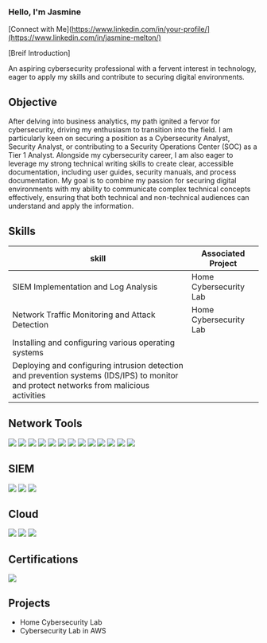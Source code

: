 ### Hello, I'm Jasmine 
[Connect with Me](https://www.linkedin.com/in/your-profile/](https://www.linkedin.com/in/jasmine-melton/)

[Breif Introduction]

An aspiring cybersecurity professional with a fervent interest in technology, eager to apply my skills and contribute to securing digital environments.

## Objective 


After delving into business analytics, my path ignited a fervor for cybersecurity, driving my enthusiasm to transition into the field. I am particularly keen on securing a position as a Cybersecurity Analyst, Security Analyst, or contributing to a Security Operations Center (SOC) as a Tier 1 Analyst. Alongside my cybersecurity career, I am also eager to leverage my strong technical writing skills to create clear, accessible documentation, including user guides, security manuals, and process documentation. My goal is to combine my passion for securing digital environments with my ability to communicate complex technical concepts effectively, ensuring that both technical and non-technical audiences can understand and apply the information.

## Skills 


| skill                                   | Associated Project     |
|-----------------------------------------|------------------------|
|SIEM Implementation and Log Analysis     | Home Cybersecurity Lab                         |
|Network Traffic Monitoring and Attack Detection | Home Cybersecurity Lab                  | 
|Installing and configuring various operating systems |                                    |
|Deploying and configuring intrusion detection and prevention systems (IDS/IPS) to monitor and protect networks from malicious activities |            |
                                                                  




## Network Tools 
<div>
  <img src="https://img.shields.io/badge/-Snort-336791?&style=for-the-badge&logo=snort&logoColor=white)](https://www.snort.org/" />
  <img src="https://img.shields.io/badge/-Metasploit-DC382D?&style=for-the-badge&logo=metasploit&logoColor=white)](https://www.metasploit.com/" />
  <img src="https://img.shields.io/badge/-pfSense-2FA4E7?&style=for-the-badge&logo=pfsense&logoColor=white)](https://www.pfsense.org/" />
  <img src="https://img.shields.io/badge/-Wireshark-1679A7?&style=for-the-badge&logo=wireshark&logoColor=white)](https://www.wireshark.org/" />
  <img src="https://img.shields.io/badge/-Nmap-008000?&style=for-the-badge&logo=nmap&logoColor=white)](https://nmap.org/" />
  <img src="https://img.shields.io/badge/-NetFlow%20Analyzer-0066CC?&style=for-the-badge&logo=logrhythm&logoColor=white)" />
  <img src="https://img.shields.io/badge/-Tcpdump-EE3D4A?&style=for-the-badge&logo=tcpdump&logoColor=white)" />
  <img src="https://img.shields.io/badge/-Nessus-29A4D9?&style=for-the-badge&logo=tenable&logoColor=white)" />
  <img src="https://img.shields.io/badge/-Kali%20Linux-557C94?&style=for-the-badge&logo=kali&logoColor=white)" />
  <img src="https://img.shields.io/badge/-OpenVAS-8BC34A?&style=for-the-badge&logo=greenkeeper&logoColor=white)" />
  <img src="https://img.shields.io/badge/-Suricata-E35146?&style=for-the-badge&logo=suricata&logoColor=white)" />
  <img src="https://img.shields.io/badge/-ZMap-0061F2?&style=for-the-badge&logo=zmap&logoColor=white)" />
  <img src="https://img.shields.io/badge/-Burp%20Suite-9C2D00?&style=for-the-badge&logo=burp-suite&logoColor=white)" />
</div>


## SIEM 
<div>
  <img src="https://img.shields.io/badge/-Wazuh-2189b9?&style=for-the-badge&logo=wazuh&logoColor=white)](https://wazuh.com/)" />
  <img src="https://img.shields.io/badge/-Splunk-0056A1?&style=for-the-badge&logo=splunk&logoColor=white)](https://www.splunk.com/)" />
  <img src="https://img.shields.io/badge/-Elastic%20Stack-E05A00?&style=for-the-badge&logo=elasticsearch&logoColor=white)](https://www.elastic.co/)" />
</div>



## Cloud 
<div>
  <img src="https://img.shields.io/badge/-AWS-232F3E?&style=for-the-badge&logo=amazon-aws&logoColor=white)](https://aws.amazon.com/)" />
  <img src="https://img.shields.io/badge/-Azure-0078D4?&style=for-the-badge&logo=microsoft-azure&logoColor=white)](https://azure.microsoft.com/)" />
  <img src="https://img.shields.io/badge/-GCP-4285F4?&style=for-the-badge&logo=google-cloud&logoColor=white)](https://cloud.google.com/)" />
</div>



## Certifications 
<div>
<img src="https://img.shields.io/badge/-CompTIA%20Security%2B-003A59?&style=for-the-badge&logo=CompTIA&logoColor=white)](https://www.comptia.org/certifications/security)" />

  
</div>

## Projects 
 - Home Cybersecurity Lab
 - Cybersecurity Lab in AWS 

<!--
**JaiMelton/JaiMelton** is a ✨ _special_ ✨ repository because its `README.md` (this file) appears on your GitHub profile.

Here are some ideas to get you started:

- 🔭 I’m currently working on ...
- 🌱 I’m currently learning ...
- 👯 I’m looking to collaborate on ...
- 🤔 I’m looking for help with ...
- 💬 Ask me about ...
- 📫 How to reach me: ...
- 😄 Pronouns: ...
- ⚡ Fun fact: ...
-->

